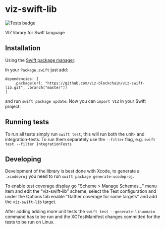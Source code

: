 # viz-swift-lib

![Tests badge](https://github.com/VIZ-Blockchain/viz-swift-lib/actions/workflows/tests.yml/badge.svg?branch=master)

VIZ library for Swift language

Installation
------------

Using the [Swift package manager](https://swift.org/package-manager/):

In your `Package.swift` just add:

```
dependencies: [
    .package(url: "https://github.com/viz-blockchain/viz-swift-lib.git", .branch("master"))
]
```

and run `swift package update`. Now you can `import VIZ` in your Swift project.

Running tests
-------------

To run all tests simply run `swift test`, this will run both the unit- and integration-tests. To run them separately use the `--filter` flag, e.g. `swift test --filter IntegrationTests`

Developing
----------

Development of the library is best done with Xcode, to generate a `.xcodeproj` you need to run `swift package generate-xcodeproj`.

To enable test coverage display go "Scheme > Manage Schemes..." menu item and edit the "viz-swift-lib" scheme, select the Test configuration and under the Options tab enable "Gather coverage for some targets" and add the `viz-swift-lib` target.

After adding adding more unit tests the `swift test --generate-linuxmain` command has to be run and the XCTestManifest changes committed for the tests to be run on Linux.

